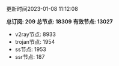 更新时间2023-01-08 11:12:08

**总订阅: 209**
**总节点: 18309**
**有效节点: 13027**
- v2ray节点: 8933
- trojan节点: 1954
- ss节点: 1953
- ssr节点: 187
